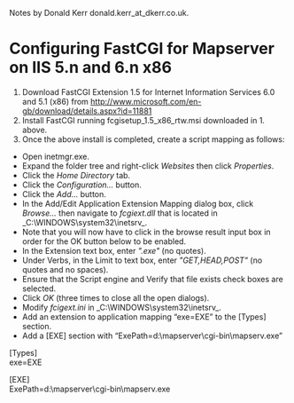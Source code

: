 Notes by Donald Kerr donald.kerr_at_dkerr.co.uk.

# Configuring FastCGI for Mapserver on IIS 5.n and 6.n x86

1. Download FastCGI Extension 1.5 for Internet Information Services 6.0 and 5.1 (x86) from http://www.microsoft.com/en-gb/download/details.aspx?id=11881
2. Install FastCGI running fcgisetup_1.5_x86_rtw.msi downloaded in 1. above.
3. Once the above install is completed, create a script mapping as follows:
* Open inetmgr.exe. 
* Expand the folder tree and right-click _Websites_ then click _Properties_. 
* Click the _Home Directory_ tab.  
* Click the _Configuration…_ button. 
* Click the _Add…_ button.
* In the Add/Edit Application Extension Mapping dialog box, click _Browse..._ then navigate to _fcgiext.dll_ that is located in _C:\WINDOWS\system32\inetsrv\_.
* Note that you will now have to click in the browse result input box in order for the OK button below to be enabled.
* In the Extension text box, enter _".exe"_ (no quotes). 
* Under Verbs, in the Limit to text box, enter _"GET,HEAD,POST"_ (no quotes and no spaces).
* Ensure that the Script engine and Verify that file exists check boxes are selected. 
* Click _OK_ (three times to close all the open dialogs).
* Modify _fcigext.ini_ in _C:\WINDOWS\system32\inetsrv\_.
* Add an extension to application mapping “exe=EXE” to the [Types] section. 
* Add a [EXE] section with “ExePath=d:\mapserver\cgi-bin\mapserv.exe”

[Types]<br>
exe=EXE

[EXE]<br>
ExePath=d:\mapserver\cgi-bin\mapserv.exe
